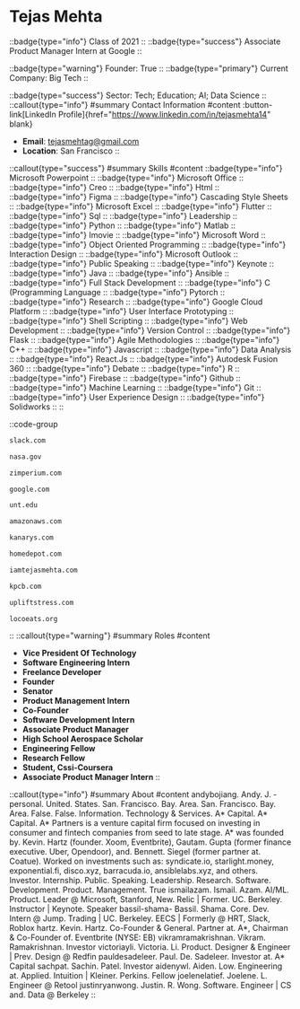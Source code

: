 # Tejas Mehta
::badge{type="info"}
Class of 2021
::
::badge{type="success"}
Associate Product Manager Intern at Google
::

::badge{type="warning"}
Founder: True
::
::badge{type="primary"}
Current Company: Big Tech
::

::badge{type="success"}
Sector: Tech; Education; AI; Data Science
::
::callout{type="info"}
#summary
Contact Information
#content
:button-link[LinkedIn Profile]{href="https://www.linkedin.com/in/tejasmehta14" blank}
- **Email**: tejasmehtag@gmail.com
- **Location**: San Francisco
::

::callout{type="success"}
#summary
Skills
#content
::badge{type="info"}
Microsoft Powerpoint
::
::badge{type="info"}
Microsoft Office
::
::badge{type="info"}
Creo
::
::badge{type="info"}
Html
::
::badge{type="info"}
Figma
::
::badge{type="info"}
Cascading Style Sheets
::
::badge{type="info"}
Microsoft Excel
::
::badge{type="info"}
Flutter
::
::badge{type="info"}
Sql
::
::badge{type="info"}
Leadership
::
::badge{type="info"}
Python
::
::badge{type="info"}
Matlab
::
::badge{type="info"}
Imovie
::
::badge{type="info"}
Microsoft Word
::
::badge{type="info"}
Object Oriented Programming
::
::badge{type="info"}
Interaction Design
::
::badge{type="info"}
Microsoft Outlook
::
::badge{type="info"}
Public Speaking
::
::badge{type="info"}
Keynote
::
::badge{type="info"}
Java
::
::badge{type="info"}
Ansible
::
::badge{type="info"}
Full Stack Development
::
::badge{type="info"}
C (Programming Language
::
::badge{type="info"}
Pytorch
::
::badge{type="info"}
Research
::
::badge{type="info"}
Google Cloud Platform
::
::badge{type="info"}
User Interface Prototyping
::
::badge{type="info"}
Shell Scripting
::
::badge{type="info"}
Web Development
::
::badge{type="info"}
Version Control
::
::badge{type="info"}
Flask
::
::badge{type="info"}
Agile Methodologies
::
::badge{type="info"}
C++
::
::badge{type="info"}
Javascript
::
::badge{type="info"}
Data Analysis
::
::badge{type="info"}
React.Js
::
::badge{type="info"}
Autodesk Fusion 360
::
::badge{type="info"}
Debate
::
::badge{type="info"}
R
::
::badge{type="info"}
Firebase
::
::badge{type="info"}
Github
::
::badge{type="info"}
Machine Learning
::
::badge{type="info"}
Git
::
::badge{type="info"}
User Experience Design
::
::badge{type="info"}
Solidworks
::
::

::code-group
```bash [Slack]
slack.com
```
```bash [NASA - National Aeronautics and Space Administration]
nasa.gov
```
```bash [Zimperium]
zimperium.com
```
```bash [Google]
google.com
```
```bash [University of North Texas]
unt.edu
```
```bash [Amazon Web Services]
amazonaws.com
```
```bash [Kanarys]
kanarys.com
```
```bash [The Home Depot]
homedepot.com
```
```bash [ZCrystalball]
iamtejasmehta.com
```
```bash [Kleiner Perkins Caufield & Byers]
kpcb.com
```
```bash [Upliftstress]
upliftstress.com
```
```bash [Locoeats]
locoeats.org
```
::
::callout{type="warning"}
#summary
Roles
#content
- **Vice President Of Technology**
- **Software Engineering Intern**
- **Freelance Developer**
- **Founder**
- **Senator**
- **Product Management Intern**
- **Co-Founder**
- **Software Development Intern**
- **Associate Product Manager**
- **High School Aerospace Scholar**
- **Engineering Fellow**
- **Research Fellow**
- **Student, Cssi-Coursera**
- **Associate Product Manager Intern**
::

::callout{type="info"}
#summary
About
#content
andybojiang. Andy. J. - personal. United. States. San. Francisco. Bay. Area. San. Francisco. Bay. Area. False. False. Information. Technology & Services. A* Capital. A* Capital. A* Partners is a venture capital firm focused on investing in consumer and fintech companies from seed to late stage. A* was founded by. Kevin. Hartz (founder. Xoom, Eventbrite), Gautam. Gupta (former finance executive. Uber, Opendoor), and. Bennett. Siegel (former partner at. Coatue). Worked on investments such as: syndicate.io, starlight.money, exponential.fi, disco.xyz, barracuda.io, ansiblelabs.xyz, and others. Investor. Internship. Public. Speaking. Leadership. Research. Software. Development. Product. Management. True ismailazam. Ismail. Azam. AI/ML. Product. Leader @ Microsoft, Stanford, New. Relic | Former. UC. Berkeley. Instructor | Keynote. Speaker bassil-shama- Bassil. Shama. Core. Dev. Intern @ Jump. Trading | UC. Berkeley. EECS | Formerly @ HRT, Slack, Roblox hartz. Kevin. Hartz. Co-Founder & General. Partner at. A*, Chairman & Co-Founder of. Eventbrite (NYSE: EB) vikramramakrishnan. Vikram. Ramakrishnan. Investor victoriayli. Victoria. Li. Product. Designer & Engineer | Prev. Design @ Redfin pauldesadeleer. Paul. De. Sadeleer. Investor at. A* Capital sachpat. Sachin. Patel. Investor aidenywl. Aiden. Low. Engineering at. Applied. Intuition | Kleiner. Perkins. Fellow joelenelatief. Joelene. L. Engineer @ Retool justinryanwong. Justin. R. Wong. Software. Engineer | CS and. Data @ Berkeley
::
